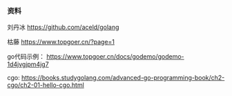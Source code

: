### 资料
刘丹冰
https://github.com/aceld/golang

枯藤
https://www.topgoer.cn/?page=1

go代码示例：
https://www.topgoer.cn/docs/godemo/godemo-1d4jvgjpm4jg7

cgo:
https://books.studygolang.com/advanced-go-programming-book/ch2-cgo/ch2-01-hello-cgo.html

